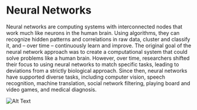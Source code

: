 # Neural Networks

Neural networks are computing systems with interconnected nodes that work much like neurons in the human brain. Using algorithms, they can recognize hidden patterns and correlations in raw data, cluster and classify it, and – over time – continuously learn and improve.
The original goal of the neural network approach was to create a computational system that could solve problems like a human brain. However, over time, researchers shifted their focus to using neural networks to match specific tasks, leading to deviations from a strictly biological approach. Since then, neural networks have supported diverse tasks, including computer vision, speech recognition, machine translation, social network filtering, playing board and video games, and medical diagnosis.

![Alt Text](https://64.media.tumblr.com/b8141fc7131c5688adee5735ff813faf/tumblr_pxz2yj9sqA1y65tq3o1_1280.gifv)
